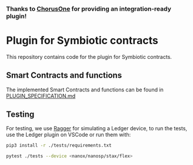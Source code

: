 ### **Thanks to [ChorusOne](https://chorus.one/) for providing an integration-ready plugin!**

# Plugin for Symbiotic contracts

This repository contains code for the plugin for Symbiotic contracts.

## Smart Contracts and functions

The implemented Smart Contracts and functions can be found in
[PLUGIN_SPECIFICATION.md](./PLUGIN_SPECIFICATION.md)

## Testing

For testing, we use [Ragger](https://github.com/LedgerHQ/ragger) for
simulating a Ledger device, to run the tests, use the Ledger plugin on VSCode or
run them with:

```bash
pip3 install -r ./tests/requirements.txt
```

```bash
pytest ./tests --device <nanox/nanosp/stax/flex>
```

